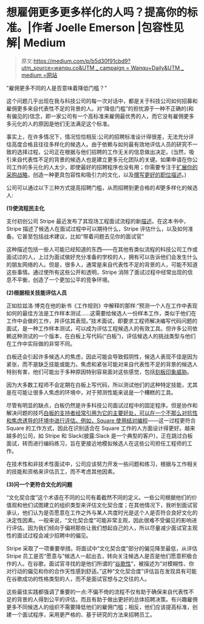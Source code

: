# 想雇佣更多更多样化的人吗？提高你的标准。|作者 Joelle Emerson |包容性见解| Medium

> 原文:[https://medium.com/p/b5d30f91cbd9?utm_source=wanqu.co&UTM _ campaign = Wanqu+Daily&UTM _ medium =网站](https://medium.com/p/b5d30f91cbd9?utm_source=wanqu.co&utm_campaign=Wanqu+Daily&utm_medium=website)

"雇佣更多不同的人是否意味着降低门槛？"

这个问题几乎出现在我与科技公司的每一次对话中，都是关于科技公司如何招募和雇佣更多来自代表性不足的背景的人。对“降低门槛”的担忧源于一种不正确的(和有偏见的)信念，即一家公司有一个高标准来雇佣最优秀的人，而它没有雇佣更多多元化的人的原因是他们无法满足这个标准。

事实上，在许多情况下，情况恰恰相反:公司的招聘标准设计得很差，无法充分评估高度合格且往往多样化的候选人。由于依赖与如何最有效地评估人员的研究不一致的选择过程，公司正在根据与他们招聘的工作无关的信息做出决定。(当然，吸引来自代表性不足的背景的候选人也是建立更多元化团队的关键。如果申请在你公司工作的多元化的人太少，即使最好的招聘程序也没有用；你需要专注于[扩展你的采购战略](http://techcrunch.com/2015/01/24/prioritizing-diversity-in-2015/)，创造一种更具包容性和吸引力的文化，以及[撰写更好的职位描述](http://recode.net/2015/04/20/textio-spell-checks-for-gender-bias/)。)

公司可以通过以下三种方式提高招聘门槛，从而招聘到更合格的*和*更多样化的候选人:

**(1)使流程民主化**

支付初创公司 Stripe 最近发布了其现场工程面试流程的新[描述](https://stripe.com/jobs/engineering-onsite.pdf)。在这本书中，Stripe 描述了候选人在面试过程中可以期待什么，Stripe 评估什么，以及如何准备。它甚至包括战术建议，比如“带着问题去见你的面试官”

这种描述包括一些人可能已经知道的东西——在其他有类似流程的科技公司工作或面试过的人，上过为面试做好充分准备的学校的人，拥有可以告诉他们会发生什么的朋友网络的人。但是，很多人，通常是来自代表性不足的背景的人，可能不知道这些事情。通过使所有这些公开和透明，Stripe 消除了面试过程中经常出现的信息不平衡，创造了一个更加公平的竞争环境。

**(2)根据相关技能评估人员**

正如拉兹洛·博克在他的新书《工作规则》中解释的那样:“预测一个人在工作中表现如何的最佳方法是工作样本测试……这需要给候选人一份样本工作，类似于他们在工作中会做的工作，并评估其表现。”技术面试，即要求工程师解决编写代码问题的面试，是一种工作样本测试，可以成为评估工程候选人的有效工具。但许多公司依赖这种测试的一个版本，在白板上写代码(“白板”)，评估候选人的挑战类型与他们在工作中实际做的非常不同。

白板还会引起许多候选人的焦虑，因此可能会导致假阴性，候选人表现不佳是因为紧张，而不是缺乏技能或能力。焦虑和紧张可能对来自代表性不足的背景的候选人特别有害，他们可能出于多种原因特别容易面对这些感觉，包括[刻板印象威胁](http://www.academia.edu/806308/The_role_of_stereotype_threats_in_undermining_girls_and_womens_performance_and_interest_in_STEM_fields)。

因为大多数工程师不会定期在白板上写代码，所以测试他们的这种特定技能，尤其是在可能让很多人焦虑的环境中，对于预测性能来说是一个糟糕的工具。

尽管有明显的缺点，白板仍然是许多科技公司面试过程中的固定程序。但是协作和解决问题的技巧[白板的支持者经常引用为它的主要好处，可以在一个不那么对抗性和焦虑诱导的环境中进行评估。例如，Square 使用](https://www.linkedin.com/pulse/20130924101711-2157554-how-i-hire-use-whiteboards-in-technical-interviews)[结对编程](https://corner.squareup.com/2013/09/pair-programming-interviews.html)——这一过程更符合 Square 的工作方式，因此在识别适合在 Square 工作的人方面设计得更好。越来越多的公司，如 Stripe 和 Slack(披露:Slack 是一个典型的客户)，正在跳过白板面试，转而进行编码练习，旨在更接近地模拟候选人在这些公司担任工程师的工作。

在技术性和非技术性面试中，公司应该努力开发一些问题和练习，根据与工作相关的技能和资格来评估员工，而不考虑其他因素。

**(3)问一个更符合文化的问题**

“文化契合度”这个术语在不同的公司有着截然不同的定义。一些公司根据他们的价值观和他们试图建立的组织类型来评估文化契合度；在其他情况下，我听到面试官承认，他们认为是否愿意在工作之外与某人共度时光是这个人是否符合良好文化的决定性因素。一般来说，“文化契合度”可能非常主观，因此很难不受偏见的影响进行评估。因为我们倾向于偏袒那些让我们想起自己的人，所以尽量减少面试官主观性的面试过程会减少招聘中的偏见。

Stripe 采取了一项重要举措，将面试中“文化契合度”部分的偏见降至最低，从评估 Stripe 员工是否“愿意与”候选人一起出去，转向关注候选人是否是他们愿意积极合作的人。在谷歌，面试官寻找的是他们所谓的“[谷歌性](https://www.google.ca/about/careers/lifeatgoogle/hiringprocess/)”，被描述为“对模糊性、你对行动的偏见和你的合作天性感到舒适。”这种“文化契合度”评估旨在发现具有可能在谷歌成功的性格类型的人，而不是面试官想与之交往的人。

这些最佳实践都强调了重要的一点:不偏不倚的流程不仅有助于确保来自代表性不足的背景的人得到公平的评估，而且有助于做出更好的总体招聘决策。有兴趣雇佣更多不同候选人的组织不需要降低他们的雇佣门槛；相反，他们应该提高标准，创建一个面试程序，采用更严格的、基于研究的方法来招聘员工。